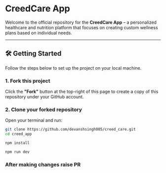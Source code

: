 # CreedCare App

Welcome to the official repository for the **CreedCare App** – a personalized healthcare and nutrition platform that focuses on creating custom wellness plans based on individual needs.

---

## 🛠️ Getting Started

Follow the steps below to set up the project on your local machine.

### 1. Fork this project

Click the **"Fork"** button at the top-right of this page to create a copy of this repository under your GitHub account.

### 2. Clone your forked repository

Open your terminal and run:

```bash
git clone https://github.com/devanshsingh005/creed_care.git
cd creed_app
```
```bash
npm install
```
```bash
npm run dev
```


### After making changes raise PR

